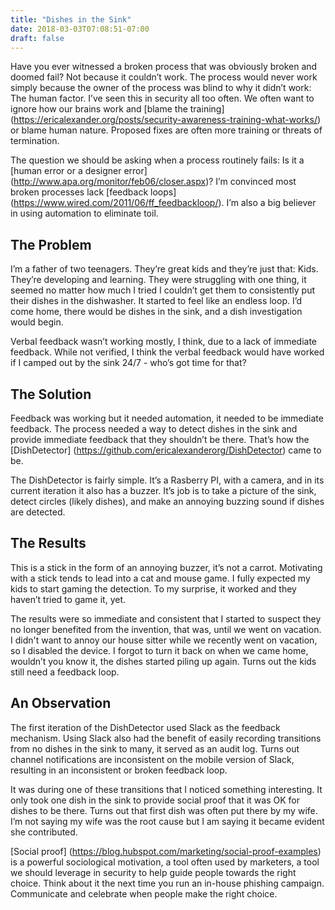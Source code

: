 ```yaml
---
title: "Dishes in the Sink"
date: 2018-03-03T07:08:51-07:00
draft: false
---
```


Have you ever witnessed a broken process that was obviously broken and doomed fail? Not because it couldn’t work. The process would never work simply because the owner of the process was blind to why it didn’t work: The human factor. I’ve seen this in security all too often. We often want to ignore how our brains work and [blame the training] (https://ericalexander.org/posts/security-awareness-training-what-works/) or blame human nature. Proposed fixes are often more training or threats of termination.

The question we should be asking when a process routinely fails: Is it a [human error or a designer error] (http://www.apa.org/monitor/feb06/closer.aspx)? I’m convinced most broken processes lack [feedback loops] (https://www.wired.com/2011/06/ff_feedbackloop/). I’m also a big believer in using automation to eliminate toil. 

The Problem
-----------

I’m a father of two teenagers. They’re great kids and they’re just that: Kids. They’re developing and learning. They were struggling with one thing, it seemed no matter how much I tried I couldn’t get them to consistently put their dishes in the dishwasher. It started to feel like an endless loop. I’d come home, there would be dishes in the sink, and a dish investigation would begin. 

Verbal feedback wasn’t working mostly, I think, due to a lack of immediate feedback. While not verified, I think the verbal feedback would have worked if I camped out by the sink 24/7 - who’s got time for that?

The Solution
------------

Feedback was working but it needed automation, it needed to be immediate feedback. The process needed a way to detect dishes in the sink and provide immediate feedback that they shouldn’t be there. That’s how the [DishDetector] (https://github.com/ericalexanderorg/DishDetector) came to be. 

The DishDetector is fairly simple. It’s a Rasberry PI, with a camera, and in its current iteration it also has a buzzer. It’s job is to take a picture of the sink, detect circles (likely dishes), and make an annoying buzzing sound if dishes are detected. 

The Results
-----------

This is a stick in the form of an annoying buzzer, it’s not a carrot. Motivating with a stick tends to lead into a cat and mouse game. I fully expected my kids to start gaming the detection. To my surprise, it worked and they haven’t tried to game it, yet. 

The results were so immediate and consistent that I started to suspect they no longer benefited from the invention, that was, until we went on vacation. I didn't want to annoy our house sitter while we recently went on vacation, so I disabled the device. I forgot to turn it back on when we came home, wouldn’t you know it, the dishes started piling up again. Turns out the kids still need a feedback loop. 

An Observation
--------------

The first iteration of the DishDetector used Slack as the feedback mechanism. Using Slack also had the benefit of easily recording transitions from no dishes in the sink to many, it served as an audit log. Turns out channel notifications are inconsistent on the mobile version of Slack, resulting in an inconsistent or broken feedback loop.  

It was during one of these transitions that I noticed something interesting. It only took one dish in the sink to provide social proof that it was OK for dishes to be there. Turns out that first dish was often put there by my wife. I’m not saying my wife was the root cause but I am saying it became evident she contributed. 

[Social proof] (https://blog.hubspot.com/marketing/social-proof-examples) is a powerful sociological motivation, a tool often used by marketers, a tool we should leverage in security to help guide people towards the right choice. Think about it the next time you run an in-house phishing campaign. Communicate and celebrate when people make the right choice. 